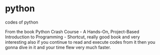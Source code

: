# python
codes of python

From the book Python Crash Course - A Hands-On, Project-Based Introduction to Programming - Shortcut, really good book and very interesting also if you continue to read and execute codes from it then you gonna dive in it and your time flew very much faster.
 
